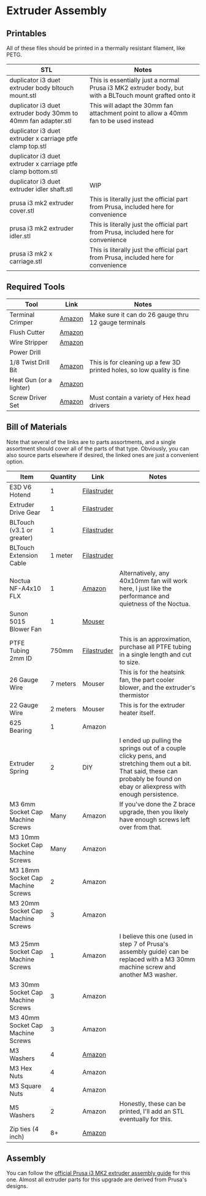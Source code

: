 # Extruder Assembly

## Printables
All of these files should be printed in a thermally resistant filament, like PETG.

| STL | Notes |
| --- | ----- |
| duplicator i3 duet extruder body bltouch mount.stl            | This is essentially just a normal Prusa i3 MK2 extruder body, but with a BLTouch mount grafted onto it
| duplicator i3 duet extruder body 30mm to 40mm fan adapter.stl | This will adapt the 30mm fan attachment point to allow a 40mm fan to be used instead
| duplicator i3 duet extruder x carriage ptfe clamp top.stl     | 
| duplicator i3 duet extruder x carriage ptfe clamp bottom.stl  | 
| duplicator i3 duet extruder idler shaft.stl                   | WIP
| prusa i3 mk2 extruder cover.stl                               | This is literally just the official part from Prusa, included here for convenience
| prusa i3 mk2 extruder idler.stl                               | This is literally just the official part from Prusa, included here for convenience
| prusa i3 mk2 x carriage.stl                                   | This is literally just the official part from Prusa, included here for convenience

## Required Tools
| Tool | Link | Notes |
| ---- | ---- | ----- |
| Terminal Crimper          | [Amazon](https://smile.amazon.com/s?k=molex+jst+crimper)                                              | Make sure it can do 26 gauge thru 12 gauge terminals
| Flush Cutter              | [Amazon](https://smile.amazon.com/Hakko-CHP-170-Micro-Cutter/dp/B00FZPDG1K/)                          |
| Wire Stripper             | [Amazon](https://smile.amazon.com/s?k=wire+stripper)                                                  |
| Power Drill                     | 
| 1/8 Twist Drill Bit       | [Amazon](https://smile.amazon.com/s?k=1%2F8+twist+drill)                                              | This is for cleaning up a few 3D printed holes, so low quality is fine
| Heat Gun (or a lighter)   | [Amazon](https://smile.amazon.com/s?k=heat+gun)   
| Screw Driver Set          | [Amazon](https://smile.amazon.com/Syntus-Precision-Screwdriver-Electronics-Cellphone/dp/B071PB4RPV)   | Must contain a variety of Hex head drivers

## Bill of Materials
Note that several of the links are to parts assortments, and a single assortment should cover all of the parts of that type. Obviously, you can also source parts elsewhere if desired, the linked ones are just a convenient option.

| Item | Quantity | Link | Notes |
| ---- | -------- | ---- | ----- |
| E3D V6 Hotend                         | 1         | [Filastruder](https://www.filastruder.com/products/all-metal-e3d-v6-hotend?variant=747155309)                                 |
| Extruder Drive Gear                   | 1         | [Filastruder](https://www.filastruder.com/collections/e3d-spare-parts-and-accessories/products/hobb-goblin-5mm-id-drive-gear)
| BLTouch (v3.1 or greater)             | 1         | [Filastruder](https://www.filastruder.com/collections/electronics/products/bltouch-automatic-bed-leveling-probe)
| BLTouch Extension Cable               | 1 meter   | [Filastruder](https://www.filastruder.com/products/bltouch-1000mm-cable)
| Noctua NF-A4x10 FLX                   | 1         | [Amazon](https://www.amazon.com/gp/product/B009NQLT0M/)                                                                       | Alternatively, any 40x10mm fan will work here, I just like the performance and quietness of the Noctua. |
| Sunon 5015 Blower Fan                 | 1         | [Mouser](https://www.mouser.com/ProductDetail/369-MF50151VXB00UA99)                                                           |
| PTFE Tubing 2mm ID                    | 750mm     | [Filastruder](https://www.filastruder.com/collections/e3d-spare-parts-and-accessories/products/ptfe-tubing?variant=485332121) | This is an approximation, purchase all PTFE tubing in a single length and cut to size.
| 26 Gauge Wire                         | 7 meters  | Mouser                                                                                                                        | This is for the heatsink fan, the part cooler blower, and the extruder's thermistor
| 22 Gauge Wire                         | 2 meters  | Mouser                                                                                                                        | This is for the extruder heater itself.
| 625 Bearing                           | 1         | Amazon
| Extruder Spring                       | 2         | DIY                                                                                                                           | I ended up pulling the springs out of a couple clicky pens, and stretching them out a bit. That said, these can probably be found on ebay or aliexpress with enough persistence.
| M3 6mm Socket Cap Machine Screws      | Many      | Amazon                                                                                                                        | If you've done the Z brace upgrade, then you likely have enough screws left over from that.
| M3 10mm Socket Cap Machine Screws     | Many      | Amazon
| M3 18mm Socket Cap Machine Screws     | 2         | Amazon
| M3 20mm Socket Cap Machine Screws     | 3         | Amazon
| M3 25mm Socket Cap Machine Screws     | 1         | Amazon                                                                                                                        | I believe this one (used in step 7 of Prusa's assembly guide) can be replaced with a M3 30mm machine screw and another M3 washer.
| M3 30mm Socket Cap Machine Screws     | 3         | Amazon
| M3 40mm Socket Cap Machine Screws     | 3         | Amazon
| M3 Washers                            | 4         | [Amazon](https://www.amazon.com/gp/product/B07CG9J4NC)
| M3 Hex Nuts                           | 4         | Amazon
| M3 Square Nuts                        | 4         | Amazon
| M5 Washers                            | 2         | Amazon                                                                                                                        | Honestly, these can be printed, I'll add an STL eventually for this.
| Zip ties (4 inch)                     | 8+        | [Amazon](https://smile.amazon.com/gp/product/B01M06HTVH)

## Assembly
You can follow the [official Prusa i3 MK2 extruder assembly guide](https://help.prusa3d.com/en/guide/5-extruder-assembly_82960) for this one. Almost all extruder parts for this upgrade are derived from Prusa's designs.
